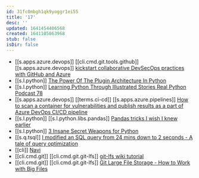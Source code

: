 ```yaml
---
id: 31fc0mbgh1qk9yoggr1ei55
title: '17'
desc: ''
updated: 1641454406568
created: 1641105063968
stub: false
isDir: false
---
```



- [[s.apps.azure.devops]] [[cli.cmd.git.tools.github]] [[s.apps.azure.devops]] [kickstart collaborative DevSecOps practices with GitHub and Azure](https://techcommunity.microsoft.com/t5/azure-developer-community-blog/kickstart-collaborative-devsecops-practices-with-github-and/ba-p/2357730)
- [[s.l.python]] [The Power Of The Plugin Architecture In Python](https://youtu.be/iCE1bDoit9Q)
- [[s.l.python]] [Learning Python Through Illustrated Stories Real Python Podcast 78](https://youtu.be/oMSk9t_eI9I)
- [[s.apps.azure.devops]] [[terms.ci-cd]] [[s.apps.azure.pipelines]] [How to scan a container for vulnerabilities and publish results as a part of Azure DevOps CI/CD pipeline](https://www.winopsdba.com/blog/azure-cloud-container-build-scan-publish.html)
- [[s.l.python]] [[s.l.python.libs.pandas]] [Pandas tricks I wish I knew earlier](https://preettheman.medium.com/pandas-tricks-i-wish-i-knew-earlier-b222f8d37f65)
- [[s.l.python]] [3 Insane Secret Weapons for Python](https://towardsdatascience.com/the-3-secret-weapons-that-changed-my-python-editor-forever-c99f7b2e0084)
- [[s.q.tsql]] [I modified an SQL query from 24 mins down to 2 seconds - A tale of query optimization](https://medium.com/swlh/i-modified-an-sql-query-from-24-mins-down-to-2-seconds-a-tale-of-query-optimization-bcf49d50174b)
- [[cli]] [Navi](https://github.com/denisidoro/navi)
- [[cli.cmd.git]] [[cli.cmd.git.git-lfs]] [git-lfs wiki tutorial](https://github.com/git-lfs/git-lfs/wiki/Tutorial)
- [[cli.cmd.git]] [[cli.cmd.git.git-lfs]] [Git Large File Storage - How to Work with Big Files](https://youtu.be/uLR1RNqJ1Mw)
